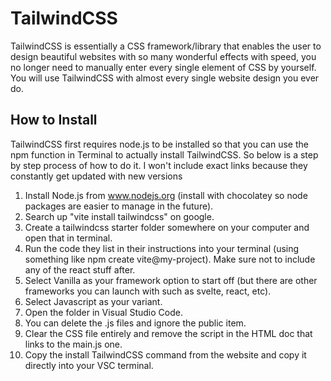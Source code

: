 # TailwindCSS

TailwindCSS is essentially a CSS framework/library that enables the user to design beautiful websites with so many wonderful effects with speed, you no longer need to manually enter every single element of CSS by yourself. You will use TailwindCSS with almost every single website design you ever do.

## How to Install
TailwindCSS first requires node.js to be installed so that you can use the npm function in Terminal to actually install TailwindCSS. So below is a step by step process of how to do it. I won't include exact links because they constantly get updated with new versions

1. Install Node.js from www.nodejs.org (install with chocolatey so node packages are easier to manage in the future).
2. Search up "vite install tailwindcss" on google.
3. Create a tailwindcss starter folder somewhere on your computer and open that in terminal.
4. Run the code they list in their instructions into your terminal (using something like npm create vite@my-project). Make sure not to include any of the react stuff after.
5. Select Vanilla as your framework option to start off (but there are other frameworks you can launch with such as svelte, react, etc).
6. Select Javascript as your variant.
7. Open the folder in Visual Studio Code.
8. You can delete the .js files and ignore the public item.
9. Clear the CSS file entirely and remove the script in the HTML doc that links to the main.js one.
10. Copy the install TailwindCSS command from the website and copy it directly into your VSC terminal.